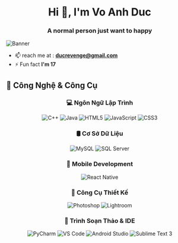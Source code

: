 <h1 align="center">Hi 👋, I'm Vo Anh Duc</h1>
<h3 align="center">A normal person just want to happy </h3>
<img src="https://images.steamusercontent.com/ugc/2073402281567920843/F95A920E3177705A62C14A6BC096E8632690E593/?imw=637&imh=358&ima=fit&impolicy=Letterbox&imcolor=%23000000&letterbox=true" alt="Banner">


- 📫 reach me at : **ducrevenge@gmail.com**
- ⚡ Fun fact **I'm 17**



## 🚀 Công Nghệ & Công Cụ

<div align="center">
  
### 💻 Ngôn Ngữ Lập Trình
<p>
  <img src="https://img.shields.io/badge/C++-00599C?style=for-the-badge&logo=c%2B%2B&logoColor=white" alt="C++">
  <img src="https://img.shields.io/badge/Java-007396?style=for-the-badge&logo=java&logoColor=white" alt="Java">
  <img src="https://img.shields.io/badge/HTML5-E34F26?style=for-the-badge&logo=html5&logoColor=white" alt="HTML5">
  <img src="https://img.shields.io/badge/JavaScript-F7DF1E?style=for-the-badge&logo=javascript&logoColor=black" alt="JavaScript">
  <img src="https://img.shields.io/badge/CSS3-1572B6?style=for-the-badge&logo=css3&logoColor=white" alt="CSS3">
</p>

### 🛢️ Cơ Sở Dữ Liệu
<p>
  <img src="https://img.shields.io/badge/MySQL-4479A1?style=for-the-badge&logo=mysql&logoColor=white" alt="MySQL">
  <img src="https://img.shields.io/badge/SQL%20Server-CC2927?style=for-the-badge&logo=microsoft-sql-server&logoColor=white" alt="SQL Server">
</p>

### 📱 Mobile Development
<p>
  <img src="https://img.shields.io/badge/React%20Native-61DAFB?style=for-the-badge&logo=react&logoColor=white" alt="React Native">
</p>

### 🎨 Công Cụ Thiết Kế
<p>
  <img src="https://img.shields.io/badge/Photoshop-31A8FF?style=for-the-badge&logo=adobe-photoshop&logoColor=white" alt="Photoshop">
  <img src="https://img.shields.io/badge/Lightroom-31A8FF?style=for-the-badge&logo=adobe-lightroom&logoColor=white" alt="Lightroom">
</p>

### 🔧 Trình Soạn Thảo & IDE
<p>
  <img src="https://img.shields.io/badge/PyCharm-000000?style=for-the-badge&logo=pycharm&logoColor=white" alt="PyCharm">
  <img src="https://img.shields.io/badge/VS%20Code-007ACC?style=for-the-badge&logo=visual-studio-code&logoColor=white" alt="VS Code">
  <img src="https://img.shields.io/badge/Android%20Studio-3DDC84?style=for-the-badge&logo=android-studio&logoColor=white" alt="Android Studio">
  <img src="https://img.shields.io/badge/Sublime%20Text%203-FF9800?style=for-the-badge&logo=sublime-text&logoColor=white" alt="Sublime Text 3">
</p>

</div>

